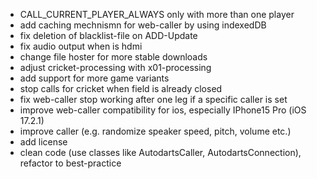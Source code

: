 - CALL_CURRENT_PLAYER_ALWAYS only with more than one player
- add caching mechnismn for web-caller by using indexedDB
- fix deletion of blacklist-file on ADD-Update
- fix audio output when is hdmi
- change file hoster for more stable downloads
- adjust cricket-processing with x01-processing
- add support for more game variants
- stop calls for cricket when field is already closed
- fix web-caller stop working after one leg if a specific caller is set
- improve web-caller compatibility for ios, especially IPhone15 Pro (iOS 17.2.1)
- improve caller (e.g. randomize speaker speed, pitch, volume etc.)
- add license
- clean code (use classes like AutodartsCaller, AutodartsConnection), refactor to best-practice